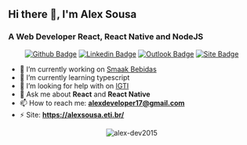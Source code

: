 ## Hi there 👋, I'm Alex Sousa

### A Web Developer React, React Native and NodeJS

<div align="center">

  [![Github Badge](https://img.shields.io/badge/GitHub--000?style=social&logo=Github&logoColor=black&link=https://github.com/alex-dev2015)](https://github.com/alex-dev2015)
  [![Linkedin Badge](https://img.shields.io/badge/LinkedIn--000?style=social&logo=Linkedin&logoColor=0077B5&link=https://www.linkedin.com/in/alex-nascimento-de-sousa-51389941/)](https://www.linkedin.com/in/alex-nascimento-de-sousa-51389941/)
  [![Outlook Badge](https://img.shields.io/badge/email--000?style=social&logo=microsoft-outlook&logoColor=0078d4&link=mailto:alexdeveloper17@gmail.com)](mailto:alexdeveloper17@gmail.com)
  [![Site Badge](https://img.shields.io/website?up_color=sucess&url=https%3A%2F%2Falexsousa.eti.br%2F)](https://alexsousa.eti.br/)
</div>


- 🔭 I’m currently working on [Smaak Bebidas](https://www.smaak.com.br/)
- 🌱 I’m currently learning typescript
- 🤔 I’m looking for help with on [IGTI](https://www.igti.com.br/)
- 💬 Ask me about **React** and **React Native**
- 📫 How to reach me: **alexdeveloper17@gmail.com**
- ⚡ Site: **https://alexsousa.eti.br/** 

<p align="center">
  <img src="https://github-readme-stats.vercel.app/api?username=alex-dev2015&show_icons=true" alt="alex-dev2015" />
</p>

<!--
**alex-dev2015/alex-dev2015** is a ✨ _special_ ✨ repository because its `README.md` (this file) appears on your GitHub profile.

Here are some ideas to get you started:

- 🔭 I’m currently working on ...
- 🌱 I’m currently learning ...
- 👯 I’m looking to collaborate on ...
- 🤔 I’m looking for help with ...
- 💬 Ask me about ...
- 📫 How to reach me: ...
- 😄 Pronouns: ...
- ⚡ Fun fact: ...
-->
